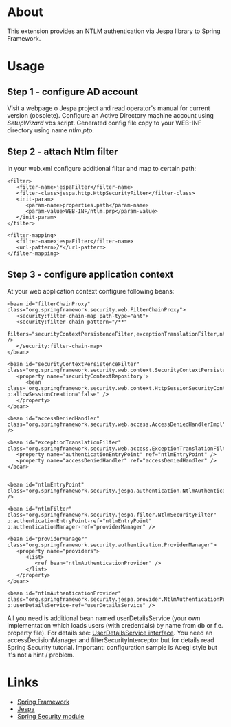 # About #
This extension provides an NTLM authentication via Jespa library to Spring Framework.
# Usage #
## Step 1 - configure AD account ##
Visit a webpage o Jespa project and read operator's manual for current version (obsolete). Configure an Active Directory machine account using _SetupWizard_ vbs script. Generated config file copy to your WEB-INF directory using name _ntlm.ptp_.
## Step 2 - attach Ntlm filter ##
In your web.xml configure additional filter and map to certain path:

```
<filter>
   <filter-name>jespaFilter</filter-name>
   <filter-class>jespa.http.HttpSecurityFilter</filter-class>
   <init-param>
      <param-name>properties.path</param-name>
      <param-value>WEB-INF/ntlm.prp</param-value>
   </init-param>
</filter>

<filter-mapping>
   <filter-name>jespaFilter</filter-name>
   <url-pattern>/*</url-pattern>
</filter-mapping>
```

## Step 3 - configure application context ##
At your web application context configure following beans:

```
<bean id="filterChainProxy" class="org.springframework.security.web.FilterChainProxy">
   <security:filter-chain-map path-type="ant">
   <security:filter-chain pattern="/**"
     filters="securityContextPersistenceFilter,exceptionTranslationFilter,ntlmFilter,filterSecurityInterceptor" />
   </security:filter-chain-map>
</bean>

<bean id="securityContextPersistenceFilter" class="org.springframework.security.web.context.SecurityContextPersistenceFilter">
   <property name='securityContextRepository'>
      <bean class='org.springframework.security.web.context.HttpSessionSecurityContextRepository'		 p:allowSessionCreation="false" />
   </property>
</bean>

<bean id="accessDeniedHandler" class="org.springframework.security.web.access.AccessDeniedHandlerImpl" />

<bean id="exceptionTranslationFilter" class="org.springframework.security.web.access.ExceptionTranslationFilter">
   <property name="authenticationEntryPoint" ref="ntlmEntryPoint" />
   <property name="accessDeniedHandler" ref="accessDeniedHandler" />
</bean>


<bean id="ntlmEntryPoint" class="org.springframework.security.jespa.authentication.NtlmAuthenticationEntryPoint" />

<bean id="ntlmFilter" class="org.springframework.security.jespa.filter.NtlmSecurityFilter" p:authenticationEntryPoint-ref="ntlmEntryPoint" p:authenticationManager-ref="providerManager" />

<bean id="providerManager" class="org.springframework.security.authentication.ProviderManager">
   <property name="providers">
      <list>
         <ref bean="ntlmAuthenticationProvider" />
      </list>
   </property>
</bean>

<bean id="ntlmAuthenticationProvider" class="org.springframework.security.jespa.provider.NtlmAuthenticationProvider" p:userDetailsService-ref="userDetailsService" />
```

All you need is additional bean named userDetailsService (your own implementation which loads users (with credentials) by name from db or f.e. property file). For details see: [UserDetailsService interface](http://static.springsource.org/spring-security/site/docs/3.0.x/apidocs/org/springframework/security/core/userdetails/UserDetailsService.html). You need an accessDecisionManager and filterSecurityInterceptor but for details read Spring Security tutorial. Important: configuration sample is Acegi style but it's not a hint / problem.


# Links #
  * [Spring Framework](http://www.springsource.org)
  * [Jespa](http://www.ioplex.com/jespa.html)
  * [Spring Security module](http://static.springsource.org/spring-security/site/features.html)
